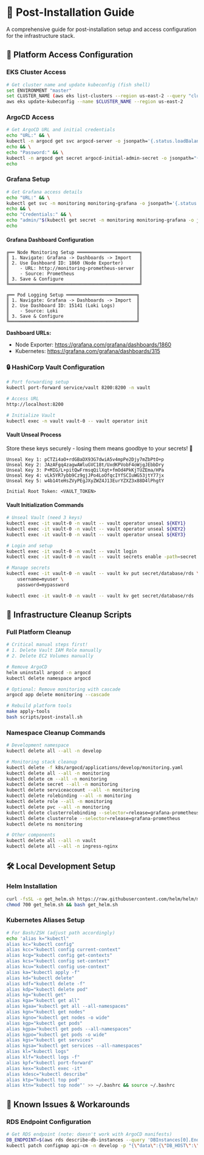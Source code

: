# 🚀 Post-Installation Guide

A comprehensive guide for post-installation setup and access configuration for the infrastructure stack.

## 🔐 Platform Access Configuration

### EKS Cluster Access
```bash
# Get cluster name and update kubeconfig (fish shell)
set ENVIRONMENT "master"
set CLUSTER_NAME (aws eks list-clusters --region us-east-2 --query "clusters[?contains(@, '$ENVIRONMENT')]|[0]" --output text)
aws eks update-kubeconfig --name $CLUSTER_NAME --region us-east-2
```

### ArgoCD Access
```bash
# Get ArgoCD URL and initial credentials
echo "URL:" && \
kubectl -n argocd get svc argocd-server -o jsonpath='{.status.loadBalancer.ingress[0].hostname}' && \
echo && \
echo "Password:" && \
kubectl -n argocd get secret argocd-initial-admin-secret -o jsonpath="{.data.password}" | base64 -d && \
echo
```

### Grafana Setup
```bash
# Get Grafana access details
echo "URL:" && \
kubectl get svc -n monitoring monitoring-grafana -o jsonpath='{.status.loadBalancer.ingress[0].hostname}' && \
echo && \
echo "Credentials:" && \
echo "admin/"$(kubectl get secret -n monitoring monitoring-grafana -o jsonpath="{.data.admin-password}" | base64 --decode) && \
echo
```

#### Grafana Dashboard Configuration
```plaintext
╔══ Node Monitoring Setup ═══════════════════════╗
║ 1. Navigate: Grafana -> Dashboards -> Import   ║
║ 2. Use Dashboard ID: 1860 (Node Exporter)      ║
║    - URL: http://monitoring-prometheus-server  ║
║    - Source: Prometheus                        ║
║ 3. Save & Configure                            ║
╚════════════════════════════════════════════════╝

╔══ Pod Logging Setup ══════════════════════════╗
║ 1. Navigate: Grafana -> Dashboards -> Import  ║
║ 2. Use Dashboard ID: 15141 (Loki Logs)        ║
║    - Source: Loki                             ║
║ 3. Save & Configure                           ║
╚═══════════════════════════════════════════════╝
```

**Dashboard URLs:**
- Node Exporter: https://grafana.com/grafana/dashboards/1860
- Kubernetes: https://grafana.com/grafana/dashboards/315

### 🔒 HashiCorp Vault Configuration

```bash
# Port forwarding setup
kubectl port-forward service/vault 8200:8200 -n vault

# Access URL
http://localhost:8200

# Initialize Vault
kubectl exec -n vault vault-0 -- vault operator init
```

#### Vault Unseal Process
Store these keys securely - losing them means goodbye to your secrets! 🔑
```plaintext
Unseal Key 1: pCTZi4aO+rdGBaDX93G7dwiA5v4mpPe2Djy7mZbPtO+p
Unseal Key 2: JAzAFgq4zagwAWluGVC18t/UxdKPVobF4oWjgJEbbDry
Unseal Key 3: P+MIG/L+pitQwFrmsqQilXqt+fmOd4PkKjTUZEma/HPa
Unseal Key 4: vLk5YR7ybb9Cz9gjJPo4LoOfqcIYfSCIuWG53jtY77jx
Unseal Key 5: w4b14teHsZVyPEgJXyZWZ4J13EurYZXZ3x88D4lPhgtY

Initial Root Token: <VAULT_TOKEN>
```

#### Vault Initialization Commands
```bash
# Unseal Vault (need 3 keys)
kubectl exec -it vault-0 -n vault -- vault operator unseal ${KEY1}
kubectl exec -it vault-0 -n vault -- vault operator unseal ${KEY2}
kubectl exec -it vault-0 -n vault -- vault operator unseal ${KEY3}

# Login and setup
kubectl exec -it vault-0 -n vault -- vault login
kubectl exec -it vault-0 -n vault -- vault secrets enable -path=secret kv-v2

# Manage secrets
kubectl exec -it vault-0 -n vault -- vault kv put secret/database/rds \
    username=myuser \
    password=mypassword

kubectl exec -it vault-0 -n vault -- vault kv get secret/database/rds
```

## 🧹 Infrastructure Cleanup Scripts

### Full Platform Cleanup
```bash
# Critical manual steps first!
# 1. Delete Vault IAM Role manually
# 2. Delete EC2 Volumes manually

# Remove ArgoCD
helm uninstall argocd -n argocd
kubectl delete namespace argocd

# Optional: Remove monitoring with cascade
argocd app delete monitoring --cascade

# Rebuild platform tools
make apply-tools
bash scripts/post-install.sh
```

### Namespace Cleanup Commands
```bash
# Development namespace
kubectl delete all --all -n develop

# Monitoring stack cleanup
kubectl delete -f k8s/argocd/applications/develop/monitoring.yaml
kubectl delete all --all -n monitoring
kubectl delete cm --all -n monitoring
kubectl delete secret --all -n monitoring
kubectl delete serviceaccount --all -n monitoring
kubectl delete rolebinding --all -n monitoring
kubectl delete role --all -n monitoring
kubectl delete pvc --all -n monitoring
kubectl delete clusterrolebinding --selector=release=grafana-prometheus
kubectl delete clusterrole --selector=release=grafana-prometheus
kubectl delete ns monitoring

# Other components
kubectl delete all --all -n vault
kubectl delete all --all -n ingress-nginx
```

## 🛠️ Local Development Setup

### Helm Installation
```bash
curl -fsSL -o get_helm.sh https://raw.githubusercontent.com/helm/helm/main/scripts/get-helm-3
chmod 700 get_helm.sh && bash get_helm.sh
```

### Kubernetes Aliases Setup
```bash
# For Bash/ZSH (adjust path accordingly)
echo 'alias k="kubectl"
alias kc="kubectl config"
alias kcc="kubectl config current-context"
alias kcg="kubectl config get-contexts"
alias kcs="kubectl config set-context"
alias kcu="kubectl config use-context"
alias ka="kubectl apply -f"
alias kd="kubectl delete"
alias kdf="kubectl delete -f"
alias kdp="kubectl delete pod"
alias kg="kubectl get"
alias kga="kubectl get all"
alias kgaa="kubectl get all --all-namespaces"
alias kgn="kubectl get nodes"
alias kgno="kubectl get nodes -o wide"
alias kgp="kubectl get pods"
alias kgpa="kubectl get pods --all-namespaces"
alias kgpo="kubectl get pods -o wide"
alias kgs="kubectl get services"
alias kgsa="kubectl get services --all-namespaces"
alias kl="kubectl logs"
alias klf="kubectl logs -f"
alias kpf="kubectl port-forward"
alias kex="kubectl exec -it"
alias kdesc="kubectl describe"
alias ktp="kubectl top pod"
alias ktn="kubectl top node"' >> ~/.bashrc && source ~/.bashrc
```

## 🚨 Known Issues & Workarounds

### RDS Endpoint Configuration
```bash
# Get RDS endpoint (note: doesn't work with ArgoCD manifests)
DB_ENDPOINT=$(aws rds describe-db-instances --query 'DBInstances[0].Endpoint.Address' --output text)
kubectl patch configmap api-cm -n develop -p "{\"data\":{\"DB_HOST\":\"$DB_ENDPOINT\"}}"
```
